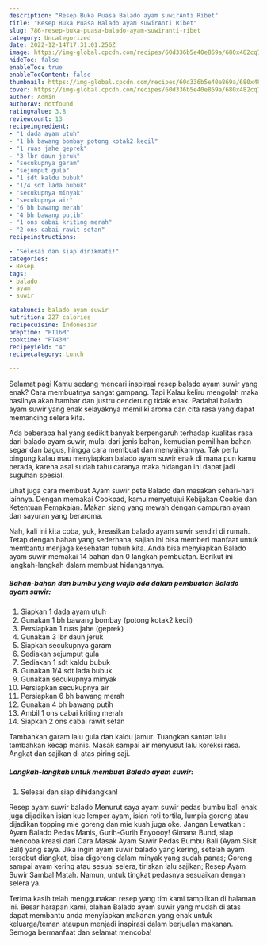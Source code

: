 ```yaml
---
description: "Resep Buka Puasa Balado ayam suwirAnti Ribet"
title: "Resep Buka Puasa Balado ayam suwirAnti Ribet"
slug: 786-resep-buka-puasa-balado-ayam-suwiranti-ribet
category: Uncategorized
date: 2022-12-14T17:31:01.256Z
image: https://img-global.cpcdn.com/recipes/60d336b5e40e869a/680x482cq70/balado-ayam-suwir-foto-resep-utama.jpg
hideToc: false
enableToc: true
enableTocContent: false
thumbnail: https://img-global.cpcdn.com/recipes/60d336b5e40e869a/680x482cq70/balado-ayam-suwir-foto-resep-utama.jpg
cover: https://img-global.cpcdn.com/recipes/60d336b5e40e869a/680x482cq70/balado-ayam-suwir-foto-resep-utama.jpg
author: Admin
authorAv: notfound
ratingvalue: 3.8
reviewcount: 13
recipeingredient:
- "1 dada ayam utuh"
- "1 bh bawang bombay potong kotak2 kecil"
- "1 ruas jahe geprek"
- "3 lbr daun jeruk"
- "secukupnya garam"
- "sejumput gula"
- "1 sdt kaldu bubuk"
- "1/4 sdt lada bubuk"
- "secukupnya minyak"
- "secukupnya air"
- "6 bh bawang merah"
- "4 bh bawang putih"
- "1 ons cabai kriting merah"
- "2 ons cabai rawit setan"
recipeinstructions:

- "Selesai dan siap dinikmati!"
categories:
- Resep
tags:
- balado
- ayam
- suwir

katakunci: balado ayam suwir 
nutrition: 227 calories
recipecuisine: Indonesian
preptime: "PT16M"
cooktime: "PT43M"
recipeyield: "4"
recipecategory: Lunch

---
```



Selamat pagi Kamu sedang mencari inspirasi resep balado ayam suwir yang enak? Cara membuatnya sangat gampang. Tapi Kalau keliru mengolah maka hasilnya akan hambar dan justru cenderung tidak enak. Padahal balado ayam suwir yang enak selayaknya memiliki aroma dan cita rasa yang dapat memancing selera kita.


Ada beberapa hal yang sedikit banyak berpengaruh terhadap kualitas rasa dari balado ayam suwir, mulai dari jenis bahan, kemudian pemilihan bahan segar dan bagus, hingga cara membuat dan menyajikannya. Tak perlu bingung kalau mau menyiapkan balado ayam suwir enak di mana pun kamu berada, karena asal sudah tahu caranya maka hidangan ini dapat jadi suguhan spesial.

Lihat juga cara membuat Ayam suwir pete Balado dan masakan sehari-hari lainnya. Dengan memakai Cookpad, kamu menyetujui Kebijakan Cookie dan Ketentuan Pemakaian. Makan siang yang mewah dengan campuran ayam dan sayuran yang beraroma.


Nah, kali ini kita coba, yuk, kreasikan balado ayam suwir sendiri di rumah. Tetap dengan bahan yang sederhana, sajian ini bisa memberi manfaat untuk membantu menjaga kesehatan tubuh kita. Anda bisa menyiapkan Balado ayam suwir memakai 14 bahan dan 0 langkah pembuatan. Berikut ini langkah-langkah dalam membuat hidangannya.

<!--inarticleads1-->

##### Bahan-bahan dan bumbu yang wajib ada dalam pembuatan Balado ayam suwir:

1. Siapkan 1 dada ayam utuh
1. Gunakan 1 bh bawang bombay (potong kotak2 kecil)
1. Persiapkan 1 ruas jahe (geprek)
1. Gunakan 3 lbr daun jeruk
1. Siapkan secukupnya garam
1. Sediakan sejumput gula
1. Sediakan 1 sdt kaldu bubuk
1. Gunakan 1/4 sdt lada bubuk
1. Gunakan secukupnya minyak
1. Persiapkan secukupnya air
1. Persiapkan 6 bh bawang merah
1. Gunakan 4 bh bawang putih
1. Ambil 1 ons cabai kriting merah
1. Siapkan 2 ons cabai rawit setan


Tambahkan garam lalu gula dan kaldu jamur. Tuangkan santan lalu tambahkan kecap manis. Masak sampai air menyusut lalu koreksi rasa. Angkat dan sajikan di atas piring saji. 

<!--inarticleads2-->

##### Langkah-langkah untuk membuat Balado ayam suwir:


1. Selesai dan siap dihidangkan!

Resep ayam suwir balado Menurut saya ayam suwir pedas bumbu bali enak juga dijadikan isian kue lemper ayam, isian roti tortila, lumpia goreng atau dijadikan topping mie goreng dan mie kuah juga oke. Jangan Lewatkan : Ayam Balado Pedas Manis, Gurih-Gurih Enyoooy! Gimana Bund, siap mencoba kreasi dari Cara Masak Ayam Suwir Pedas Bumbu Bali (Ayam Sisit Bali) yang saya. Jika ingin ayam suwir balado yang kering, setelah ayam tersebut diangkat, bisa digoreng dalam minyak yang sudah panas; Goreng sampai ayam kering atau sesuai selera, tiriskan lalu sajikan; Resep Ayam Suwir Sambal Matah. Namun, untuk tingkat pedasnya sesuaikan dengan selera ya. 

Terima kasih telah menggunakan resep yang tim kami tampilkan di halaman ini. Besar harapan kami, olahan Balado ayam suwir yang mudah di atas dapat membantu anda menyiapkan makanan yang enak untuk keluarga/teman ataupun menjadi inspirasi dalam berjualan makanan. Semoga bermanfaat dan selamat mencoba!
